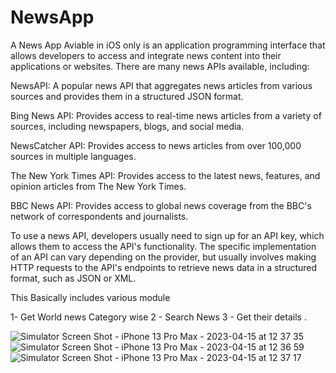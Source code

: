 # NewsApp


A News  App Aviable in iOS only  is an application programming interface that allows developers to access and integrate news content into their applications or websites. There are many news APIs available, including:

NewsAPI: A popular news API that aggregates news articles from various sources and provides them in a structured JSON format.

Bing News API: Provides access to real-time news articles from a variety of sources, including newspapers, blogs, and social media.

NewsCatcher API: Provides access to news articles from over 100,000 sources in multiple languages.

The New York Times API: Provides access to the latest news, features, and opinion articles from The New York Times.

BBC News API: Provides access to global news coverage from the BBC's network of correspondents and journalists.

To use a news API, developers usually need to sign up for an API key, which allows them to access the API's functionality. The specific implementation of an API can vary depending on the provider, but usually involves making HTTP requests to the API's endpoints to retrieve news data in a structured format, such as JSON or XML.


This Basically includes various module 

1- Get World news Category wise 
2 - Search News 
3 - Get their details .



![Simulator Screen Shot - iPhone 13 Pro Max - 2023-04-15 at 12 37 35](https://user-images.githubusercontent.com/58682591/232195077-01efd95f-2782-4554-9c6b-94124ca71d1f.png)
![Simulator Screen Shot - iPhone 13 Pro Max - 2023-04-15 at 12 36 59](https://user-images.githubusercontent.com/58682591/232195103-7d3d56bc-cd4e-446b-a021-a78e807a79af.png)
![Simulator Screen Shot - iPhone 13 Pro Max - 2023-04-15 at 12 37 17](https://user-images.githubusercontent.com/58682591/232195115-a2b2fd1c-8200-455a-9524-76e9918fe182.png)
